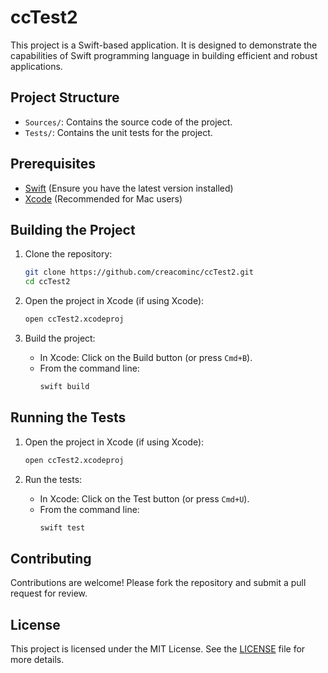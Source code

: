 # ccTest2

This project is a Swift-based application. It is designed to demonstrate the capabilities of Swift programming language in building efficient and robust applications.

## Project Structure

- `Sources/`: Contains the source code of the project.
- `Tests/`: Contains the unit tests for the project.

## Prerequisites

- [Swift](https://swift.org/getting-started/) (Ensure you have the latest version installed)
- [Xcode](https://developer.apple.com/xcode/) (Recommended for Mac users)

## Building the Project

1. Clone the repository:
    ```sh
    git clone https://github.com/creacominc/ccTest2.git
    cd ccTest2
    ```

2. Open the project in Xcode (if using Xcode):
    ```sh
    open ccTest2.xcodeproj
    ```

3. Build the project:
    - In Xcode: Click on the Build button (or press `Cmd+B`).
    - From the command line:
        ```sh
        swift build
        ```

## Running the Tests

1. Open the project in Xcode (if using Xcode):
    ```sh
    open ccTest2.xcodeproj
    ```

2. Run the tests:
    - In Xcode: Click on the Test button (or press `Cmd+U`).
    - From the command line:
        ```sh
        swift test
        ```

## Contributing

Contributions are welcome! Please fork the repository and submit a pull request for review.

## License

This project is licensed under the MIT License. See the [LICENSE](LICENSE) file for more details.

